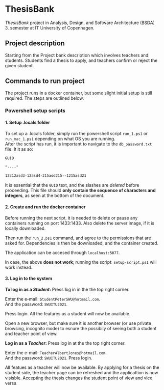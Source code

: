 # ThesisBank

_ThesisBank_ project in Analysis, Design, and Software Architecture (BSDA) 3. semester at IT University of Copenhagen.

## Project description

Starting from the Project bank description which involves teachers and students. Students find a thesis to apply, and teachers confirm or reject the given student. 

## Commands to run project
The project runs in a docker container, but some slight initial setup is still required.
The steps are outlined below.

### Powershell setup scripts
  
#### **1. Setup .locals folder**

To set up a .locals folder, simply run the powershell script   ```run_1.ps1``` or ```run_mac_1.ps1```  depending on what OS you are running.<br>
After the script has run, it is important to navigate to the ```db_password.txt``` file. It it as so:
  ```txt
  GUID

"----"

12312asd3-12asd4-215asd215--1215asd21
```

It is essential that the `GUID` text, and the slashes are _deleted_ before proceeding. This file should **only contain the sequence of characters and integers**, as seen at the bottom of the document.

#### **2. Create and run the docker container**

Before running the next script, it is needed to delete or pause any containers running on port 1433:1433.
Also delete the server image, if it is locally downloaded.

Then run the  ```run_2.ps1``` command, and agree to the permissions that are asked for. 
Dependencies is then be downloaded, and the container created.

The application can be accesed through  ```localhost:5077```.

In case, the above **does not work**; running the script: `setup-script.ps1` will work instead.

#### **3. Log in to the system**

**To log in as a _Student_:** Press log in in the the top right corner.

Enter the e-mail: `StudentPeterSWU@hotmail.com`.<br>
And the password: `SWUITU2021`. 

Press login. All the features as a student will now be available.

Open a new browser, but make sure it is another browser (or use private browsing, incognito mode) to esnure the possibily of seeing both a student and teacher point of view.

**Log in as a _Teacher_:** Press log in at the the top right corner.

Enter the e-mail: `TeacherAlbertJones@hotmail.com`.<br> 
And the password: `SWUITU2021`. Press login. 

All featues as a teacher will now be available. By applying for a thesis on the student side, the teacher page can be refreshed and the applicattion is now visisble. Accepting the thesis changes the student point of view and vice versa. 
